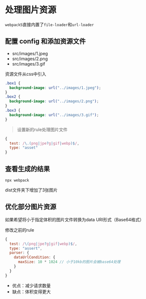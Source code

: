 # 处理图片资源

`webpack5`直接内置了`file-loader`和`url-loader`

## 配置 config 和添加资源文件

- src/images/1.jpeg
- src/images/2.png
- src/images/3.gif

资源文件从css中引入
```css
.box1 {
  background-image: url("../images/1.jpeg");
}
.box2 {
  background-image: url("../images/2.png");
}
.box3 {
  background-image: url("../images/3.gif");
}
```

> 设置新的rule处理图片文件

```js
{
  test: /\.(png|jpe?g|gif|webp)$/,
  type: "asset"
}
```

## 查看生成的结果

```shell
npx webpack
```
dist文件夹下增加了3张图片

## 优化部分图片资源

如果希望将小于指定体积的图片文件转换为data URI形式（Base64格式）

修改之前的rule
```js
{
  test: /\(png|jpe?g|gif|webp)$/,
  type: "assert",
  parser: {
    dataUrlCondition: {
      maxSize: 10 * 1024 // 小于10kb的图片会被base64处理
    }
  }
}
```

- 优点：减少请求数量
- 缺点：体积变得更大